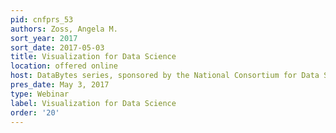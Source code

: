 ```yaml
---
pid: cnfprs_53
authors: Zoss, Angela M.
sort_year: 2017
sort_date: 2017-05-03
title: Visualization for Data Science
location: offered online
host: DataBytes series, sponsored by the National Consortium for Data Science
pres_date: May 3, 2017
type: Webinar
label: Visualization for Data Science
order: '20'
---
```


